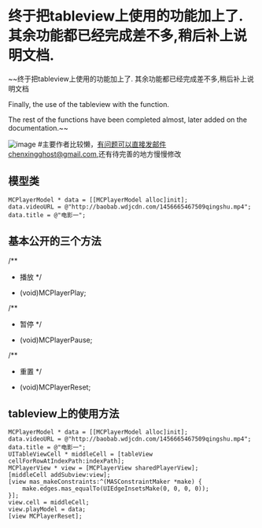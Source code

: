 # 终于把tableview上使用的功能加上了.其余功能都已经完成差不多,稍后补上说明文档.

~~终于把tableview上使用的功能加上了.
其余功能都已经完成差不多,稍后补上说明文档

Finally, the use of the tableview with the function.

The rest of the functions have been completed almost, later added on the documentation.~~

![image](https://github.com/CZXBigBrother/MCPlayer/blob/master/Demo/resource/MV.gif)
#主要作者比较懒，有问题可以直接发邮件chenxingghost@gmail.com,还有待完善的地方慢慢修改


## 模型类
 	MCPlayerModel * data = [[MCPlayerModel alloc]init];
    data.videoURL = @"http://baobab.wdjcdn.com/1456665467509qingshu.mp4";
    data.title = @"电影一";

## 基本公开的三个方法
/**
 *  播放
 */
- (void)MCPlayerPlay;

/**
 *  暂停
 */
- (void)MCPlayerPause;

/**
 *  重置
 */
- (void)MCPlayerReset;

## tableview上的使用方法
    MCPlayerModel * data = [[MCPlayerModel alloc]init];
    data.videoURL = @"http://baobab.wdjcdn.com/1456665467509qingshu.mp4";
    data.title = @"电影一";
    UITableViewCell * middleCell = [tableView cellForRowAtIndexPath:indexPath];
    MCPlayerView * view = [MCPlayerView sharedPlayerView];
    [middleCell addSubview:view];
    [view mas_makeConstraints:^(MASConstraintMaker *make) {
        make.edges.mas_equalTo(UIEdgeInsetsMake(0, 0, 0, 0));
    }];
    view.cell = middleCell;
    view.playModel = data;
    [view MCPlayerReset];
